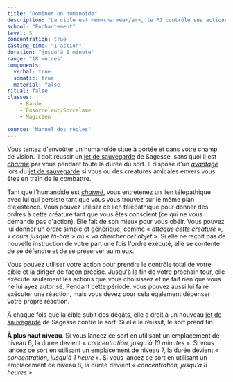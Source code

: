 ```yaml
---
title: "Dominer un humanoïde"
description: "La cible est <em>charmée</em>, le PJ contrôle ses actions."
school: "Enchantement"
level: 5
concentration: true
casting_time: "1 action"
duration: "jusqu'à 1 minute"
range: "18 mètres"
components:
  verbal: true
  somatic: true
  material: false
ritual: false
classes:
    - Barde
    - Ensorceleur/Sorcelame
    - Magicien

source: "Manuel des règles"
---
```

Vous tentez d'envoûter un humanoïde situé à portée et dans votre champ de vision. Il doit réussir un [jet de sauvegarde](/utiliser-les-caracteristiques/#jets-de-sauvegarde) de Sagesse, sans quoi il est [_charmé_](/gerer-la-sante-du-personnage/#charme) par vous pendant toute la durée du sort. Il dispose d'un [_avantage_](/utiliser-les-caracteristiques/#avantage-et-desavantage) lors du [jet de sauvegarde](/utiliser-les-caracteristiques/#jets-de-sauvegarde) si vous ou des créatures amicales envers vous êtes en train de le combattre.

Tant que l'humanoïde est [_charmé_](/gerer-la-sante-du-personnage/#charme), vous entretenez un lien télépathique avec lui qui persiste tant que vous vous trouvez sur le même plan d'existence. Vous pouvez utiliser ce lien télépathique pour donner des ordres à cette créature tant que vous êtes conscient (ce qui ne vous demande pas d'action). Elle fait de son mieux pour vous obéir. Vous pouvez lui donner un ordre simple et générique, comme «  _attaque cette créature_  », «  _cours jusque là-bas_  » ou «  _va chercher cet objet_  ». Si elle ne reçoit pas de nouvelle instruction de votre part une fois l'ordre exécuté, elle se contente de se défendre et de se préserver au mieux.

Vous pouvez utiliser votre action pour prendre le contrôle total de votre cible et la diriger de façon précise. Jusqu'à la fin de votre prochain tour, elle exécute seulement les actions que vous choisissez et ne fait rien que vous ne lui ayez autorisé. Pendant cette période, vous pouvez aussi lui faire exécuter une réaction, mais vous devez pour cela également dépenser votre propre réaction.

À chaque fois que la cible subit des dégâts, elle a droit à un nouveau [jet de sauvegarde](/utiliser-les-caracteristiques/#jets-de-sauvegarde) de Sagesse contre le sort. Si elle le réussit, le sort prend fin.

**À plus haut niveau**. Si vous lancez ce sort en utilisant un emplacement de niveau 6, la durée devient « _concentration, jusqu'à 10 minutes_ ». Si vous lancez ce sort en utilisant un emplacement de niveau 7, la durée devient « _concentration, jusqu'à 1 heure_  ». Si vous lancez ce sort en utilisant un emplacement de niveau 8, la durée devient « _concentration, jusqu'à 8 heures_ ».
